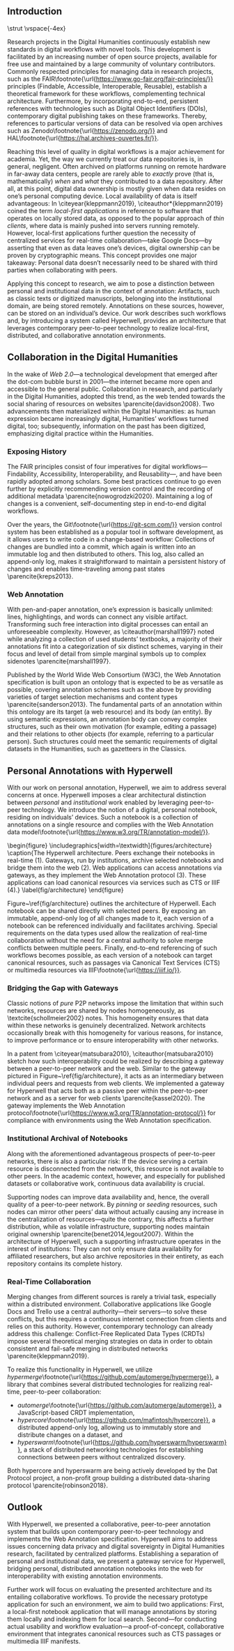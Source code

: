 ## Introduction

\strut
\vspace{-4ex}

Research projects in the Digital Humanities continuously establish new standards in digital workflows with novel tools. This development is facilitated by an increasing number of open source projects, available for free use and maintained by a large community of voluntary contributors. Commonly respected principles for managing data in research projects, such as the FAIR\footnote{\url{https://www.go-fair.org/fair-principles/}} principles (Findable, Accessible, Interoperable, Reusable), establish a theoretical framework for these workflows, complementing technical architecture. Furthermore, by incorporating end-to-end, persistent references with technologies such as Digital Object Identifiers (DOIs), contemporary digital publishing takes on these frameworks. Thereby, references to particular versions of data can be resolved via open archives such as Zenodo\footnote{\url{https://zenodo.org/}} and HAL\footnote{\url{https://hal.archives-ouvertes.fr/}}.

Reaching this level of quality in digital workflows is a major achievement for academia. Yet, the way we currently treat our data repositories is, in general, negligent. Often archived on platforms running on remote hardware in far-away data centers, people are rarely able to _exactly_ prove (that is, mathematically) _when_ and _what_ they contributed to a data repository. After all, at this point, digital data ownership is mostly given when data resides on one’s personal computing device. Local availability of data is itself advantageous: In \citeyear{kleppmann2019}, \citeauthor*{kleppmann2019} coined the term _local-first applications_ in reference to software that operates on locally stored data, as opposed to the popular approach of _thin clients_, where data is mainly pushed into servers running remotely. However, local-first applications further question the necessity of centralized services for real-time collaboration—take Google Docs—by asserting that even as data leaves one’s devices, digital ownership can be proven by cryptographic means. This concept provides one major takeaway: Personal data doesn’t necessarily need to be shared with third parties when collaborating with peers.

Applying this concept to research, we aim to pose a distinction between personal and institutional data in the context of annotation: Artifacts, such as classic texts or digitized manuscripts, belonging into the institutional domain, are being stored remotely. Annotations on these sources, however, can be stored on an individual’s device. Our work describes such workflows and, by introducing a system called Hyperwell, provides an architecture that leverages contemporary peer-to-peer technology to realize local-first, distributed, and collaborative annotation environments.


## Collaboration in the Digital Humanities

In the wake of _Web 2.0_—a technological development that emerged after the dot-com bubble burst in 2001—the internet became more open and accessible to the general public. Collaboration in research, and particularly in the Digital Humanities, adopted this trend, as the web tended towards the social sharing of resources on websites \parencite{davidson2008}. Two advancements then materialized within the Digital Humanities: as human expression became increasingly digital, Humanities’ workflows turned digital, too; subsequently, information on the past has been digitized, emphasizing digital practice within the Humanities.

### Exposing History

The FAIR principles consist of four imperatives for digital workflows—Findability, Accessibility, Interoperability, and Reusability—, and have been rapidly adopted among scholars. Some best practices continue to go even further by explicitly recommending version control and the recording of additional metadata \parencite{nowogrodzki2020}. Maintaining a log of changes is a convenient, self-documenting step in end-to-end digital workflows.

Over the years, the Git\footnote{\url{https://git-scm.com/}} version control system has been established as a popular tool in software development, as it allows users to write code in a change-based workflow: Collections of changes are bundled into a commit, which again is written into an immutable log and then distributed to others. This log, also called an append-only log, makes it straightforward to maintain a persistent history of changes and enables time-traveling among past states \parencite{kreps2013}.

### Web Annotation

With pen-and-paper annotation, one’s expression is basically unlimited: lines, highlightings, and words can connect any visible artifact. Transforming such free interaction into digital processes can entail an unforeseeable complexity. However, as \citeauthor{marshall1997} noted while analyzing a collection of used students’ textbooks, a majority of their annotations fit into a categorization of six distinct schemes, varying in their focus and level of detail from simple marginal symbols up to complex sidenotes \parencite{marshall1997}.

Published by the World Wide Web Consortium (W3C), the Web Annotation specification is built upon an ontology that is expected to be as versatile as possible, covering annotation schemes such as the above by providing varieties of target selection mechanisms and content types \parencite{sanderson2013}. The fundamental parts of an annotation within this ontology are its target (a web resource) and its body (an entity). By using semantic expressions, an annotation body can convey complex structures, such as their own motivation (for example, editing a passage) and their relations to other objects (for example, referring to a particular person). Such structures could meet the semantic requirements of digital datasets in the Humanities, such as gazetteers in the Classics. 


## Personal Annotations with Hyperwell

With our work on personal annotation, Hyperwell, we aim to address several concerns at once. Hyperwell imposes a clear architectural distinction between _personal_ and _institutional_ work enabled by leveraging peer-to-peer technology. We introduce the notion of a digital, personal notebook, residing on individuals’ devices. Such a notebook is a collection of annotations on a single resource and complies with the Web Annotation data model\footnote{\url{https://www.w3.org/TR/annotation-model/}}.

\begin{figure}
  \includegraphics[width=\textwidth]{figures/architecture}
  \caption{The Hyperwell architecture. Peers exchange their notebooks in real-time (1). Gateways, run by institutions, archive selected notebooks and bridge them into the web (2). Web applications can access annotations via gateways, as they implement the Web Annotation protocol (3). These applications can load canonical resources via services such as CTS or IIIF (4).}
  \label{fig/architecture}
\end{figure}

Figure~\ref{fig/architecture} outlines the architecture of Hyperwell. Each notebook can be shared directly with selected peers. By exposing an immutable, append-only log of all changes made to it, each version of a notebook can be referenced individually and facilitates archiving. Special requirements on the data types used allow the realization of real-time collaboration without the need for a central authority to solve merge conflicts between multiple peers. Finally, end-to-end referencing of such workflows becomes possible, as each version of a notebook can target canonical resources, such as passages via Canonical Text Services (CTS) or multimedia resources via IIIF\footnote{\url{https://iiif.io/}}.

### Bridging the Gap with Gateways

Classic notions of _pure_ P2P networks impose the limitation that within such networks, resources are shared by nodes homogeneously, as \textcite{schollmeier2002} notes. This homogeneity ensures that data within these networks is genuinely decentralized. Network architects occasionally break with this homogeneity for various reasons, for instance, to improve performance or to ensure interoperability with other networks.

In a patent from \citeyear{matsubara2010}, \citeauthor{matsubara2010} sketch how such interoperability could be realized by describing a gateway between a peer-to-peer network and the web. Similar to the gateway pictured in Figure~\ref{fig/architecture}, it acts as an intermediary between individual peers and requests from web clients. We implemented a gateway for Hyperwell that acts both as a passive peer within the peer-to-peer network and as a server for web clients \parencite{kassel2020}. The gateway implements the Web Annotation protocol\footnote{\url{https://www.w3.org/TR/annotation-protocol/}} for compliance with environments using the Web Annotation specification.

### Institutional Archival of Notebooks

Along with the aforementioned advantageous prospects of peer-to-peer networks, there is also a particular risk: If the device serving a certain resource is disconnected from the network, this resource is not available to other peers. In the academic context, however, and especially for published datasets or collaborative work, continuous data availability is crucial.

Supporting nodes can improve data availability and, hence, the overall quality of a peer-to-peer network. By _pinning_ or _seeding_ resources, such nodes can mirror other peers’ data without actually causing any increase in the centralization of resources—quite the contrary, this affects a further distribution, while as volatile infrastructure, supporting nodes maintain original ownership \parencite{benet2014,legout2007}. Within the architecture of Hyperwell, such a supporting infrastructure operates in the interest of institutions: They can not only ensure data availability for affiliated researchers, but also archive repositories in their entirety, as each repository contains its complete history. 

### Real-Time Collaboration

Merging changes from different sources is rarely a trivial task, especially within a distributed environment. Collaborative applications like Google Docs and Trello use a central authority—their servers—to solve these conflicts, but this requires a continuous internet connection from clients and relies on this authority. However, contemporary technology can already address this challenge: Conflict-Free Replicated Data Types (CRDTs) impose several theoretical merging strategies on data in order to obtain consistent and fail-safe merging in distributed networks \parencite{kleppmann2019}.

To realize this functionality in Hyperwell, we utilize _hypermerge_\footnote{\url{https://github.com/automerge/hypermerge}}, a library that combines several distributed technologies for realizing real-time, peer-to-peer collaboration:

* _automerge_\footnote{\url{https://github.com/automerge/automerge}}, a JavaScript-based CRDT implementation,
* _hypercore_\footnote{\url{https://github.com/mafintosh/hypercore}}, a distributed append-only log, allowing us to immutably store and distribute changes on a dataset, and
* _hyperswarm_\footnote{\url{https://github.com/hyperswarm/hyperswarm}}, a stack of distributed networking technologies for establishing connections between peers without centralized discovery.

Both hypercore and hyperswarm are being actively developed by the Dat Protocol project, a non-profit group building a distributed data-sharing protocol \parencite{robinson2018}.


## Outlook

With Hyperwell, we presented a collaborative, peer-to-peer annotation system that builds upon contemporary peer-to-peer technology and implements the Web Annotation specification. Hyperwell aims to address issues concerning data privacy and digital sovereignty in Digital Humanities research, facilitated by centralized platforms. Establishing a separation of personal and institutional data, we present a gateway service for Hyperwell, bridging personal, distributed annotation notebooks into the web for interoperability with existing annotation environments.

Further work will focus on evaluating the presented architecture and its entailing collaborative workflows. To provide the necessary prototype application for such an environment, we aim to build two applications: First, a local-first notebook application that will manage annotations by storing them locally and indexing them for local search. Second—for conducting actual usability and workflow evaluation—a proof-of-concept, collaborative environment that integrates canonical resources such as CTS passages or multimedia IIIF manifests.
